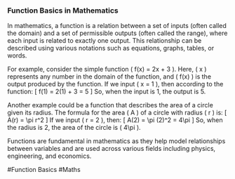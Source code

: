 ### Function Basics in Mathematics

In mathematics, a function is a relation between a set of inputs (often called the domain) and a set of permissible outputs (often called the range), where each input is related to exactly one output. This relationship can be described using various notations such as equations, graphs, tables, or words.

For example, consider the simple function \( f(x) = 2x + 3 \). Here, \( x \) represents any number in the domain of the function, and \( f(x) \) is the output produced by the function. If we input \( x = 1 \), then according to the function:
\[ f(1) = 2(1) + 3 = 5 \]
So, when the input is 1, the output is 5.

Another example could be a function that describes the area of a circle given its radius. The formula for the area \( A \) of a circle with radius \( r \) is:
\[ A(r) = \pi r^2 \]
If we input \( r = 2 \), then:
\[ A(2) = \pi (2)^2 = 4\pi \]
So, when the radius is 2, the area of the circle is \( 4\pi \).

Functions are fundamental in mathematics as they help model relationships between variables and are used across various fields including physics, engineering, and economics.

#Function Basics #Maths